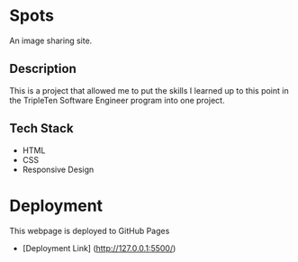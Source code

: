 # Spots

An image sharing site.

## Description

This is a project that allowed me to put the skills I learned up to this point in the TripleTen Software Engineer program into one project.

## Tech Stack

- HTML
- CSS
- Responsive Design

# Deployment

This webpage is deployed to GitHub Pages

- [Deployment Link] (http://127.0.0.1:5500/)
